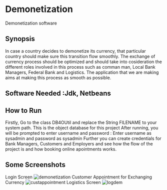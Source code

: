 # Demonetization
Demonetization software
## Synopsis
In case a country decides to demonetize its currency, that particular country should make sure this transition flow smoothly.
The exchange of currency process should be optimized and should take into cosideration the different roles involved in this process 
such as comman man, Local Bank Managers, Federal Bank and Logistics.
The application that we are making aims at making this process as smooth as possible. 
## Software Needed :Jdk, Netbeans
## How to Run
Firstly, Go to the class DB4OUtil and replace the String FILENAME to your system path. This is the object database for this project 
After running, you will be prompted to enter username and password : Enter username as sysadmin and password as sysadmin
Further you can create credentials for Bank Managers, Customers and Employers and see how the flow of the project is and how booking online apointments works.
## Some Screenshots
Login Screen
![demonetization](https://cloud.githubusercontent.com/assets/21284550/22203691/444245c4-e13c-11e6-99fd-124e2b0f1d51.png)
Customer Appointment for Exchanging Currency
![custappointment](https://cloud.githubusercontent.com/assets/21284550/22203890/2c6cb604-e13d-11e6-9321-c93eacbc1031.png)
Logistics Screen
![logdem](https://cloud.githubusercontent.com/assets/21284550/22204209/b2575a66-e13e-11e6-984b-b82ac5b7330a.png)

